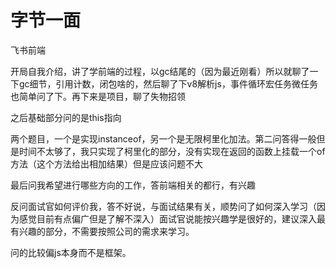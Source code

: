 # 字节一面

飞书前端

开局自我介绍，讲了学前端的过程，以gc结尾的（因为最近刚看）所以就聊了一下gc细节，引用计数，闭包啥的，然后聊了下v8解析js，事件循环宏任务微任务也简单问了下。再下来是项目，聊了失物招领

之后基础部分问的是this指向

两个题目，一个是实现instanceof，另一个是无限柯里化加法。第二问答得一般但是时间不太够了，我只实现了柯里化的部分，没有实现在返回的函数上挂载一个of方法（这个方法给出相加结果）但是应该问题不大

最后问我希望进行哪些方向的工作，答前端相关的都行，有兴趣

反问面试官如何评价我，答不好说，与面试结果有关，顺势问了如何深入学习（因为感觉目前有点偏广但是了解不深入）面试官说能按兴趣学是很好的，建议深入最有兴趣的部分，不需要按照公司的需求来学习。

问的比较偏js本身而不是框架。